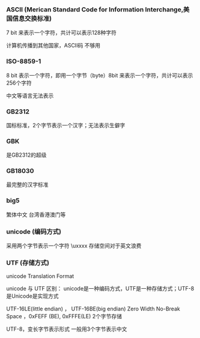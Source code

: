 ### ASCII (Merican Standard Code for Information Interchange,美国信息交换标准)
7 bit 来表示一个字符，共计可以表示128种字符

计算机传播到其他国家，ASCII码 不够用

### ISO-8859-1 
8 bit 表示一个字符，即用一个字节（byte）8bit 来表示一个字符，共计可以表示256个字符

中文等语言无法表示

### GB2312
国标标准，2个字节表示一个汉字；无法表示生僻字

### GBK
是GB2312的超级 

### GB18030
最完整的汉字标准

### big5
繁体中文  台湾香港澳门等

### unicode (编码方式)
采用两个字节表示一个字符
\uxxxx
存储空间对于英文浪费

### UTF (存储方式)
unicode Translation Format


unicode 与 UTF 区别：
unicode是一种编码方式，UTF是一种存储方式；UTF-8是Unicode是实现方式


UTF-16LE(little endian) ， UTF-16BE(big endian)
Zero Width No-Break Space ，0xFEFF (BE), 0xFFFE(LE)
2个字节存储

UTF-8，变长字节表示形式
一般用3个字节表示中文
 






